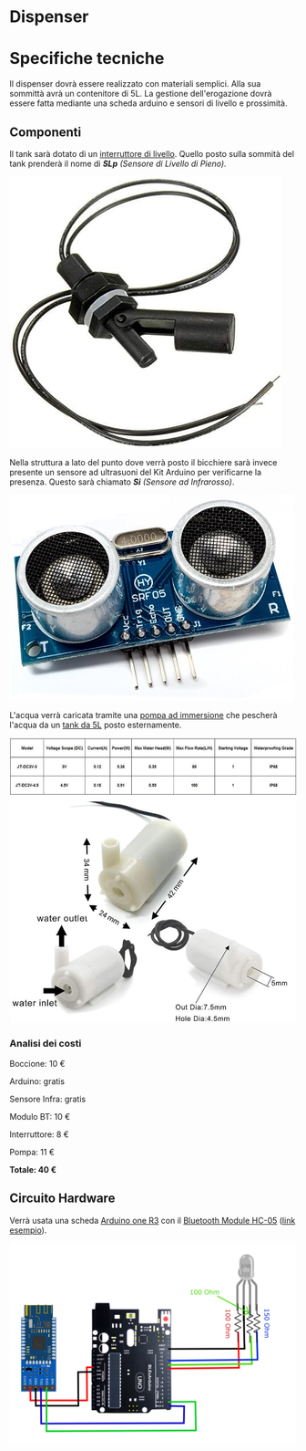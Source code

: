 # Dispenser

# Specifiche tecniche

Il dispenser dovrà essere realizzato con materiali semplici. Alla sua sommittà avrà un contenitore di 5L. La gestione dell'erogazione dovrà essere fatta mediante una scheda arduino e sensori di livello e prossimità.

## Componenti

Il tank sarà dotato di un [interruttore di livello](https://www.amazon.it/HeyNana-Professionale-Orizzontale-Galleggiante-Interruttore/dp/B092RDHD33/ref=sr_1_10?__mk_it_IT=%C3%85M%C3%85%C5%BD%C3%95%C3%91&crid=8NI79WG5V3W0&dib=eyJ2IjoiMSJ9.caQlodmXF27rFb6HHKpAm3nKw43fMJdWZs3rr-PVYytR1utZl8QErfRq_PB2TxF_tcAJK3m94_Yw6ms1pQtjVmQsyJiHKlQ6410xK3jza2W7LyVcLNRKulc0iVBY8lsxxSyOr2TUenqF02kqZqxZ12hAKO-CpOkWJFpe6xeYHHrDjuLNxWfy5ukSRQKh3y_0sNWC3Kb9v69Sm8WzLxPf3EnVe8J-7Gdu78AqVvYovp4oZvLQ8H3ejojM1sUEZVvirAmWnwx3vb_WQoBI92ETb1K_KZ-6PIDkRPM6505Yuvo.-4VwA58auWtILwHKFTvttqWOAJe1O0lrEQv2MYaK9Pw&dib_tag=se&keywords=interruttore+di+livello+arduino&qid=1718211210&sprefix=interruttore+di+livello+arduino%2Caps%2C129&sr=8-10). Quello posto sulla sommità del tank prenderà il nome di ***SLp** (Sensore di Livello di Pieno).*

![1718212243912](image/README/1718212243912.png)

Nella struttura a lato del punto dove verrà posto il bicchiere sarà invece presente un sensore ad ultrasuoni del Kit Arduino per verificarne la presenza. Questo sarà chiamato ***Si** (Sensore ad Infrarosso)*.

![1718214069114](image/README/1718214069114.png)

L'acqua verrà caricata tramite una [pompa ad immersione](https://www.amazon.it/RUNCCI-YUN-Sommergibile-Sommersa-Trasparente-Flessibile/dp/B082PM8L6X/ref=sr_1_1?dib=eyJ2IjoiMSJ9.BvDnZOOEMe1jbq75fCUEGipr3fJHY_d6swHJyezsbH4UdO7TOfMiEIXU7w-4LtpRue8jSVjoeA0EqP4BrmAI698Acxgn_M5ew70pYa0jW_ViLIMgZTl13r_xlVoH5NS6WJ_kjiwDZgU8u5G42dHxrm_6s7WR0HxfVAgMmKlZJZzZ5bYzzXpakWc7XPgsa7nxjSCk8MazzJU2vm6Bj0f7newf08lANMCpFHLZdLq3gyqL7RKohShidx7iC76GTxYgMUmBx2W2vqacMQ3VCZR9avDxFN2LzhJQ7kzRO_5oXt8.YoRuR59_DLxdLE3QKRcPlJOchHAiYgcXpj7ixXlfN3I&dib_tag=se&keywords=arduino%2Bpump&qid=1718210361&sr=8-1&th=1) che pescherà l'acqua da un [tank da 5L](https://www.amazon.it/MARTEN-Marten-Acqua-demineralizzata-5L/dp/B06WVTDVFP/ref=sr_1_7?crid=3E8DSW908P8MC&dib=eyJ2IjoiMSJ9.W4lndhLax4vJEc1TGPmJe5CK1JppvqNF8geCVDVOix0R4e3mVDkiyg7aJxedYxHnH5uiT5PPuFUamHLDw-12nSiiHNkaQ_eT3XCSDHAHpvk3LDBykUi6jA7LySfFWiM1hJoRUEqaoXnB7ljUZoDz_X9HMbf4wpej2-gj31gMMhtWO1mE7x5jgVkl95I_ACmJyuPIlZrJKTZdVWTHzLOnDyJJt1mG4SbmNalHIcUPHSvffpNSfxHQboykTGIO1uZOMuaIpiTQmW0zwH7HUivCoJV0lWy6XimRD70xRXwd9zA.3T87neEwXo6vxkNqEWT_fSWy51aFrLC0pLg_yLb-lZY&dib_tag=se&keywords=5l+acqua&qid=1718211880&sprefix=5L%2Caps%2C127&sr=8-7) posto esternamente.

![1718212128770](image/README/1718212128770.png)

### Analisi dei costi

Boccione:		10 €

Arduino: 		gratis

Sensore Infra:	gratis

Modulo BT:	10 €

Interruttore:	8 €

Pompa:		11 €

**Totale:		40 €**

## Circuito Hardware

Verrà usata una scheda [Arduino one R3](https://www.arduino.cc/en/uploads/Main/Arduino_Uno_Rev3-schematic.pdf) con il [Bluetooth Module HC-05](https://www.amazon.it/DSD-TECH-BT-05-Bluetooth-classico/dp/B09NKYV3D7/ref=sr_1_3?__mk_it_IT=%C3%85M%C3%85%C5%BD%C3%95%C3%91&crid=CYC2WTNDMKCY&dib=eyJ2IjoiMSJ9.dfNm6aF8fYLQ3BUCasp5xaYRxTrlIDJrTk2Z6C7z6SpDJtOugyE825Kr638QCeWCdyo1nEMXCMjeTtCud98a7uH9nePnjh3r6yp5pDAhq80RsfudRdPrSGqegNe0g0O8ndjOzNNxuxrO9bKDd4GaIq6tlr6yY2uO65Cpjbj_BOrtKrb4jsT12VgQ5PThj_z3vS2Cm4vu7yudBr75hot_Q5E9VUNq_dWU0dy1r1bwxNaWRVqmlt-sYc2rWr2mR5O0vkqaTCY9IB7yZkthWC-4LSYVL4Cl1QSaX_EbYt1bodM.06H6XabNnLjwVFC5Us7cZXMNF-loPiDT3RTnVf1qPns&dib_tag=se&keywords=Bluetooth+Module+HC-05&qid=1718213683&sprefix=bluetooth+module+hc-05%2Caps%2C118&sr=8-3) ([link esempio](https://makersportal.com/blog/2018/10/30/4-pin-rgb-led-control-using-ios-blexar-app-hm-10-bluetooth-module-and-arduino)). 

![1718212715874](image/README/1718212715874.png)
